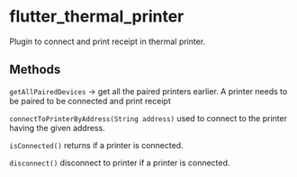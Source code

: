 # flutter_thermal_printer

Plugin to connect and print receipt in thermal printer.

## Methods
`getAllPairedDevices` -> get all the paired printers earlier. A printer needs to be paired to be connected and print receipt

`connectToPrinterByAddress(String address)` used to connect to the printer having the given address.

`isConnected()` returns if a printer is connected.

`disconnect()` disconnect to printer if a printer is connected.
